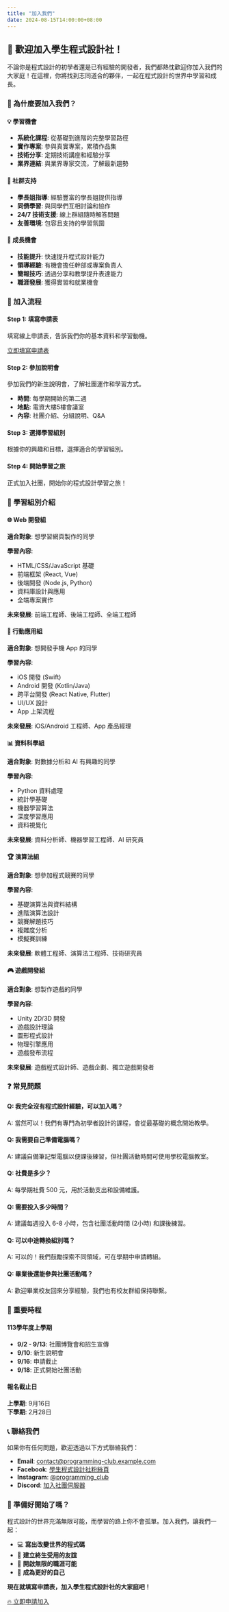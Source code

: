 ```yaml
---
title: "加入我們"
date: 2024-08-15T14:00:00+08:00
---
```


## 🎉 歡迎加入學生程式設計社！

不論你是程式設計的初學者還是已有經驗的開發者，我們都熱忱歡迎你加入我們的大家庭！在這裡，你將找到志同道合的夥伴，一起在程式設計的世界中學習和成長。

### 🤔 為什麼要加入我們？

#### 💡 學習機會
- **系統化課程**: 從基礎到進階的完整學習路徑
- **實作專案**: 參與真實專案，累積作品集
- **技術分享**: 定期技術講座和經驗分享
- **業界連結**: 與業界專家交流，了解最新趨勢

#### 👥 社群支持
- **學長姐指導**: 經驗豐富的學長姐提供指導
- **同儕學習**: 與同學們互相討論和協作
- **24/7 技術支援**: 線上群組隨時解答問題
- **友善環境**: 包容且支持的學習氛圍

#### 🚀 成長機會
- **技能提升**: 快速提升程式設計能力
- **領導經驗**: 有機會擔任幹部或專案負責人
- **簡報技巧**: 透過分享和教學提升表達能力
- **職涯發展**: 獲得實習和就業機會

### 📝 加入流程

#### Step 1: 填寫申請表
填寫線上申請表，告訴我們你的基本資料和學習動機。

[立即填寫申請表](https://forms.example.com/join-club)

#### Step 2: 參加說明會
參加我們的新生說明會，了解社團運作和學習方式。

- **時間**: 每學期開始的第二週
- **地點**: 電資大樓5樓會議室
- **內容**: 社團介紹、分組說明、Q&A

#### Step 3: 選擇學習組別
根據你的興趣和目標，選擇適合的學習組別。

#### Step 4: 開始學習之旅
正式加入社團，開始你的程式設計學習之旅！

### 🎯 學習組別介紹

#### 🌐 Web 開發組
**適合對象**: 想學習網頁製作的同學

**學習內容**:
- HTML/CSS/JavaScript 基礎
- 前端框架 (React, Vue)
- 後端開發 (Node.js, Python)
- 資料庫設計與應用
- 全端專案實作

**未來發展**: 前端工程師、後端工程師、全端工程師

#### 📱 行動應用組
**適合對象**: 想開發手機 App 的同學

**學習內容**:
- iOS 開發 (Swift)
- Android 開發 (Kotlin/Java)
- 跨平台開發 (React Native, Flutter)
- UI/UX 設計
- App 上架流程

**未來發展**: iOS/Android 工程師、App 產品經理

#### 📊 資料科學組
**適合對象**: 對數據分析和 AI 有興趣的同學

**學習內容**:
- Python 資料處理
- 統計學基礎
- 機器學習算法
- 深度學習應用
- 資料視覺化

**未來發展**: 資料分析師、機器學習工程師、AI 研究員

#### 🏆 演算法組
**適合對象**: 想參加程式競賽的同學

**學習內容**:
- 基礎演算法與資料結構
- 進階演算法設計
- 競賽解題技巧
- 複雜度分析
- 模擬賽訓練

**未來發展**: 軟體工程師、演算法工程師、技術研究員

#### 🎮 遊戲開發組
**適合對象**: 想製作遊戲的同學

**學習內容**:
- Unity 2D/3D 開發
- 遊戲設計理論
- 圖形程式設計
- 物理引擎應用
- 遊戲發布流程

**未來發展**: 遊戲程式設計師、遊戲企劃、獨立遊戲開發者

### ❓ 常見問題

#### Q: 我完全沒有程式設計經驗，可以加入嗎？
A: 當然可以！我們有專門為初學者設計的課程，會從最基礎的概念開始教學。

#### Q: 我需要自己準備電腦嗎？
A: 建議自備筆記型電腦以便課後練習，但社團活動時間可使用學校電腦教室。

#### Q: 社費是多少？
A: 每學期社費 500 元，用於活動支出和設備維護。

#### Q: 需要投入多少時間？
A: 建議每週投入 6-8 小時，包含社團活動時間 (2小時) 和課後練習。

#### Q: 可以中途轉換組別嗎？
A: 可以的！我們鼓勵探索不同領域，可在學期中申請轉組。

#### Q: 畢業後還能參與社團活動嗎？
A: 歡迎畢業校友回來分享經驗，我們也有校友群組保持聯繫。

### 📅 重要時程

#### 113學年度上學期
- **9/2 - 9/13**: 社團博覽會和招生宣傳
- **9/10**: 新生說明會
- **9/16**: 申請截止
- **9/18**: 正式開始社團活動

#### 報名截止日
**上學期**: 9月16日  
**下學期**: 2月28日

### 📞 聯絡我們

如果你有任何問題，歡迎透過以下方式聯絡我們：

- **Email**: contact@programming-club.example.com
- **Facebook**: [學生程式設計社粉絲頁](https://facebook.com/programming-club)
- **Instagram**: [@programming_club](https://instagram.com/programming_club)
- **Discord**: [加入社團伺服器](https://discord.gg/programming-club)

### 🎊 準備好開始了嗎？

程式設計的世界充滿無限可能，而學習的路上你不會孤單。加入我們，讓我們一起：

- 💻 **寫出改變世界的程式碼**
- 🤝 **建立終生受用的友誼**
- 🚀 **開啟無限的職涯可能**
- 🌟 **成為更好的自己**

**現在就填寫申請表，加入學生程式設計社的大家庭吧！**

[🔥 立即申請加入](https://forms.example.com/join-club)